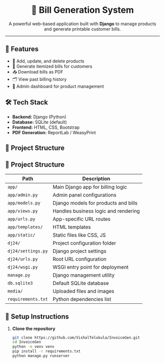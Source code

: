 <h1 align="center">🧾 Bill Generation System</h1>

<p align="center">
  A powerful web-based application built with <b>Django</b> to manage products and generate printable customer bills.
</p>

---

## 🚀 Features

- 🛒 Add, update, and delete products
- 🧾 Generate itemized bills for customers
- 📥 Download bills as PDF
- 🗂 View past billing history
- 🔐 Admin dashboard for product management

## 🛠 Tech Stack

- **Backend:** Django (Python)
- **Database:** SQLite (default)
- **Frontend:** HTML, CSS, Bootstrap
- **PDF Generation:** ReportLab / WeasyPrint

## 📁 Project Structure
<h2>📁 Project Structure</h2>

<table>
  <thead>
    <tr>
      <th>Path</th>
      <th>Description</th>
    </tr>
  </thead>
  <tbody>
    <tr>
      <td><code>app/</code></td>
      <td>Main Django app for billing logic</td>
    </tr>
    <tr>
      <td><code>app/admin.py</code></td>
      <td>Admin panel configurations</td>
    </tr>
    <tr>
      <td><code>app/models.py</code></td>
      <td>Django models for products and bills</td>
    </tr>
    <tr>
      <td><code>app/views.py</code></td>
      <td>Handles business logic and rendering</td>
    </tr>
    <tr>
      <td><code>app/urls.py</code></td>
      <td>App-specific URL routes</td>
    </tr>
    <tr>
      <td><code>app/templates/</code></td>
      <td>HTML templates</td>
    </tr>
    <tr>
      <td><code>app/static/</code></td>
      <td>Static files like CSS, JS</td>
    </tr>
    <tr>
      <td><code>dj24/</code></td>
      <td>Project configuration folder</td>
    </tr>
    <tr>
      <td><code>dj24/settings.py</code></td>
      <td>Django project settings</td>
    </tr>
    <tr>
      <td><code>dj24/urls.py</code></td>
      <td>Root URL configuration</td>
    </tr>
    <tr>
      <td><code>dj24/wsgi.py</code></td>
      <td>WSGI entry point for deployment</td>
    </tr>
    <tr>
      <td><code>manage.py</code></td>
      <td>Django management utility</td>
    </tr>
    <tr>
      <td><code>db.sqlite3</code></td>
      <td>Default SQLite database</td>
    </tr>
    <tr>
      <td><code>media/</code></td>
      <td>Uploaded files and images</td>
    </tr>
    <tr>
      <td><code>requirements.txt</code></td>
      <td>Python dependencies list</td>
    </tr>
  </tbody>
</table>

## 🧩 Setup Instructions

1. **Clone the repository**
   ```bash
   git clone https://github.com/VishalTelukula/InvoiceGen.git
   cd InvoiceGen
   python -m venv venv
   pip install -r requirements.txt
   python manage.py runserver




